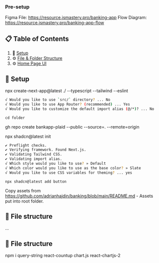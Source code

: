 ### Pre-setup

Figma File: https://resource.jsmastery.pro/banking-app
Flow Diagram: https://resource.jsmastery.pro/banking-app-flow

## 📋 <a name="table">Table of Contents</a>

1. 🤖 [Setup](#setup)
2. ⚙️ [File & Folder Structure](#file-structure)
3. ⚙️ [Home Page UI](#home-page-ui)

## <a name="setup">🤖 Setup</a>

npx create-next-app@latest ./ --typescript --tailwind --eslint

```bash
√ Would you like to use `src/` directory? ... No
√ Would you like to use App Router? (recommended) ... Yes
√ Would you like to customize the default import alias (@/*)? ... No
```

`cd folder`

gh repo create bankapp-plaid --public --source=. --remote=origin

npx shadcn@latest init

```bash
✔ Preflight checks.
✔ Verifying framework. Found Next.js.
✔ Validating Tailwind CSS.
✔ Validating import alias.
√ Which style would you like to use? » Default
√ Which color would you like to use as the base color? » Slate
√ Would you like to use CSS variables for theming? ... yes
```

`npx shadcn@latest add button`

Copy assets from https://github.com/adrianhajdin/banking/blob/main/README.md - Assets
put into root folder.

## <a name="file-structure">🤖 File structure</a>

...

## <a name="home-page-ui">🤖 File structure</a>

npm i query-string react-countup chart.js react-chartjs-2